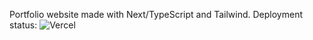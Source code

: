 Portfolio website made with Next/TypeScript and Tailwind.
Deployment status: ![Vercel](https://vercelbadge.vercel.app/api/vsvincent/portfolio)

